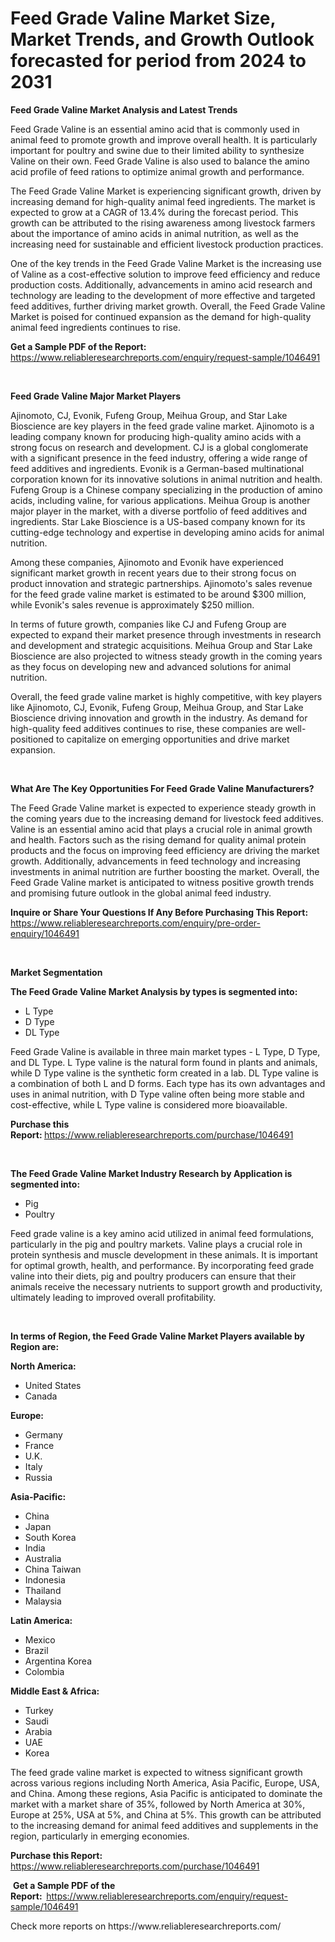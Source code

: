 <p><h1>Feed Grade Valine Market Size, Market Trends, and Growth Outlook forecasted for period from 2024 to 2031</h1></p><p><strong>Feed Grade Valine Market Analysis and Latest Trends</strong></p>
<p><p>Feed Grade Valine is an essential amino acid that is commonly used in animal feed to promote growth and improve overall health. It is particularly important for poultry and swine due to their limited ability to synthesize Valine on their own. Feed Grade Valine is also used to balance the amino acid profile of feed rations to optimize animal growth and performance.</p><p>The Feed Grade Valine Market is experiencing significant growth, driven by increasing demand for high-quality animal feed ingredients. The market is expected to grow at a CAGR of 13.4% during the forecast period. This growth can be attributed to the rising awareness among livestock farmers about the importance of amino acids in animal nutrition, as well as the increasing need for sustainable and efficient livestock production practices.</p><p>One of the key trends in the Feed Grade Valine Market is the increasing use of Valine as a cost-effective solution to improve feed efficiency and reduce production costs. Additionally, advancements in amino acid research and technology are leading to the development of more effective and targeted feed additives, further driving market growth. Overall, the Feed Grade Valine Market is poised for continued expansion as the demand for high-quality animal feed ingredients continues to rise.</p></p>
<p><strong>Get a Sample PDF of the Report:&nbsp;</strong> <a href="https://www.reliableresearchreports.com/enquiry/request-sample/1046491">https://www.reliableresearchreports.com/enquiry/request-sample/1046491</a></p>
<p>&nbsp;</p>
<p><strong>Feed Grade Valine Major Market Players</strong></p>
<p><p>Ajinomoto, CJ, Evonik, Fufeng Group, Meihua Group, and Star Lake Bioscience are key players in the feed grade valine market. Ajinomoto is a leading company known for producing high-quality amino acids with a strong focus on research and development. CJ is a global conglomerate with a significant presence in the feed industry, offering a wide range of feed additives and ingredients. Evonik is a German-based multinational corporation known for its innovative solutions in animal nutrition and health. Fufeng Group is a Chinese company specializing in the production of amino acids, including valine, for various applications. Meihua Group is another major player in the market, with a diverse portfolio of feed additives and ingredients. Star Lake Bioscience is a US-based company known for its cutting-edge technology and expertise in developing amino acids for animal nutrition.</p><p>Among these companies, Ajinomoto and Evonik have experienced significant market growth in recent years due to their strong focus on product innovation and strategic partnerships. Ajinomoto's sales revenue for the feed grade valine market is estimated to be around $300 million, while Evonik's sales revenue is approximately $250 million.</p><p>In terms of future growth, companies like CJ and Fufeng Group are expected to expand their market presence through investments in research and development and strategic acquisitions. Meihua Group and Star Lake Bioscience are also projected to witness steady growth in the coming years as they focus on developing new and advanced solutions for animal nutrition.</p><p>Overall, the feed grade valine market is highly competitive, with key players like Ajinomoto, CJ, Evonik, Fufeng Group, Meihua Group, and Star Lake Bioscience driving innovation and growth in the industry. As demand for high-quality feed additives continues to rise, these companies are well-positioned to capitalize on emerging opportunities and drive market expansion.</p></p>
<p>&nbsp;</p>
<p><strong>What Are The Key Opportunities For Feed Grade Valine Manufacturers?</strong></p>
<p><p>The Feed Grade Valine market is expected to experience steady growth in the coming years due to the increasing demand for livestock feed additives. Valine is an essential amino acid that plays a crucial role in animal growth and health. Factors such as the rising demand for quality animal protein products and the focus on improving feed efficiency are driving the market growth. Additionally, advancements in feed technology and increasing investments in animal nutrition are further boosting the market. Overall, the Feed Grade Valine market is anticipated to witness positive growth trends and promising future outlook in the global animal feed industry.</p></p>
<p><strong>Inquire or Share Your Questions If Any Before Purchasing This Report:</strong> <a href="https://www.reliableresearchreports.com/enquiry/pre-order-enquiry/1046491">https://www.reliableresearchreports.com/enquiry/pre-order-enquiry/1046491</a></p>
<p>&nbsp;</p>
<p><strong>Market Segmentation</strong></p>
<p><strong>The Feed Grade Valine Market Analysis by types is segmented into:</strong></p>
<p><ul><li>L Type</li><li>D Type</li><li>DL Type</li></ul></p>
<p><p>Feed Grade Valine is available in three main market types - L Type, D Type, and DL Type. L Type valine is the natural form found in plants and animals, while D Type valine is the synthetic form created in a lab. DL Type valine is a combination of both L and D forms. Each type has its own advantages and uses in animal nutrition, with D Type valine often being more stable and cost-effective, while L Type valine is considered more bioavailable.</p></p>
<p><strong>Purchase this Report:&nbsp;</strong><a href="https://www.reliableresearchreports.com/purchase/1046491">https://www.reliableresearchreports.com/purchase/1046491</a></p>
<p>&nbsp;</p>
<p><strong>The Feed Grade Valine Market Industry Research by Application is segmented into:</strong></p>
<p><ul><li>Pig</li><li>Poultry</li></ul></p>
<p><p>Feed grade valine is a key amino acid utilized in animal feed formulations, particularly in the pig and poultry markets. Valine plays a crucial role in protein synthesis and muscle development in these animals. It is important for optimal growth, health, and performance. By incorporating feed grade valine into their diets, pig and poultry producers can ensure that their animals receive the necessary nutrients to support growth and productivity, ultimately leading to improved overall profitability.</p></p>
<p>&nbsp;</p>
<p><strong>In terms of Region, the Feed Grade Valine Market Players available by Region are:</strong></p>
<p>
    <p> <strong> North America: </strong>
        <ul>
            <li>United States</li>
            <li>Canada</li>
        </ul>
        </p> 
    <p> <strong> Europe: </strong>
        <ul>
            <li>Germany</li>
            <li>France</li>
            <li>U.K.</li>
            <li>Italy</li>
            <li>Russia</li>
        </ul>
        </p> 
    <p> <strong> Asia-Pacific: </strong>
        <ul>
            <li>China</li>
            <li>Japan</li>
            <li>South Korea</li>
            <li>India</li>
            <li>Australia</li>
            <li>China Taiwan</li>
            <li>Indonesia</li>
            <li>Thailand</li>
            <li>Malaysia</li>
        </ul>
        </p> 
    <p> <strong> Latin America: </strong>
        <ul>
            <li>Mexico</li>
            <li>Brazil</li>
            <li>Argentina Korea</li>
            <li>Colombia</li>
        </ul>
        </p> 
    <p> <strong> Middle East & Africa: </strong>
        <ul>
            <li>Turkey</li>
            <li>Saudi</li>
            <li>Arabia</li>
            <li>UAE</li>
            <li>Korea</li>
        </ul>
    </p>
    </p>
<p><p>The feed grade valine market is expected to witness significant growth across various regions including North America, Asia Pacific, Europe, USA, and China. Among these regions, Asia Pacific is anticipated to dominate the market with a market share of 35%, followed by North America at 30%, Europe at 25%, USA at 5%, and China at 5%. This growth can be attributed to the increasing demand for animal feed additives and supplements in the region, particularly in emerging economies.</p></p>
<p><strong>Purchase this Report: </strong><a href="https://www.reliableresearchreports.com/purchase/1046491">https://www.reliableresearchreports.com/purchase/1046491</a></p>
<p>&nbsp;<strong>Get a Sample PDF of the Report:&nbsp;&nbsp;</strong><a href="https://www.reliableresearchreports.com/enquiry/request-sample/1046491">https://www.reliableresearchreports.com/enquiry/request-sample/1046491</a></p>
<p><strong></strong></p>
<p>Check more reports on https://www.reliableresearchreports.com/</p>